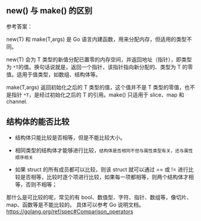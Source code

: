 ## new() 与 make() 的区别

参考答案：

new(T) 和 make(T,args) 是 Go 语言内建函数，用来分配内存，但适用的类型不同。

new(T) 会为 T 类型的新值分配已置零的内存空间，并返回地址（指针），即类型为 `*T`的值。换句话说就是，返回一个指针，该指针指向新分配的、类型为 T 的零值。适用于值类型，如数组、结构体等。

make(T,args) 返回初始化之后的 T 类型的值，这个值并不是 T 类型的零值，也不是指针 `*T`，是经过初始化之后的 T 的引用。make() 只适用于 slice、map 和 channel.







## 结构体的能否比较

- 结构体只能比较是否相等，但是不能比较大小。
- 相同类型的结构体才能够进行比较，`结构体是否相同不但与属性类型有关，还与属性顺序相关`

- 如果 struct 的所有成员都可以比较，则该 struct 就可以通过 == 或 != 进行比较是否相等，比较时逐个项进行比较，如果每一项都相等，则两个结构体才相等，否则不相等；

那什么是可比较的呢，常见的有 bool、数值型、字符、指针、数组等，像切片、map、函数等是不能比较的。 具体可以参考 Go 说明文档。https://golang.org/ref/spec#Comparison_operators